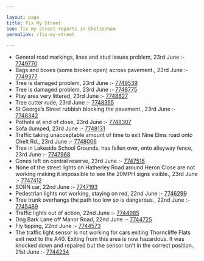 ```yaml
---

layout: page
title: Fix My Street
seo: fix my street reports in Cheltenham
permalink: /fix-my-street

---
```


<!-- fix_marker starts -->

- General road markings, lines and stud issues problem, 23rd June :- [7749770](https://www.fixmystreet.com/report/7749770)
- Bags and boxes (some broken open) across pavement., 23rd June :- [7749377](https://www.fixmystreet.com/report/7749377)
- Tree is damaged problem, 23rd June :- [7749539](https://www.fixmystreet.com/report/7749539)
- Tree is damaged problem, 23rd June :- [7748775](https://www.fixmystreet.com/report/7748775)
- Play area very littered, 23rd June :- [7748627](https://www.fixmystreet.com/report/7748627)
- Tree cutter rude, 23rd June :- [7748355](https://www.fixmystreet.com/report/7748355)
- St George’s Street rubbish blocking the pavement., 23rd June :- [7748342](https://www.fixmystreet.com/report/7748342)
- Pothole at end of close, 23rd June :- [7748307](https://www.fixmystreet.com/report/7748307)
- Sofa dumped, 23rd June :- [7748131](https://www.fixmystreet.com/report/7748131)
- Traffic taking unacceptable amount of time to exit Nine Elms road onto Chelt Rd., 23rd June :- [7748006](https://www.fixmystreet.com/report/7748006)
- Tree in Lakeside School Grounds, has fallen over, onto alleyway fence, 23rd June :- [7747968](https://www.fixmystreet.com/report/7747968)
- Cones left on central reserve, 23rd June :- [7747516](https://www.fixmystreet.com/report/7747516)
- None of the street lights on Hatherley Road around Heron Close are not working making it impossible to see the 20MPH signs visible., 23rd June :- [7747412](https://www.fixmystreet.com/report/7747412)
- SORN car, 22nd June :- [7747193](https://www.fixmystreet.com/report/7747193)
- Pedestrian lights not working, staying on red, 22nd June :- [7746299](https://www.fixmystreet.com/report/7746299)
- Tree trunk overhangs the path too low so is dangerous., 22nd June :- [7745489](https://www.fixmystreet.com/report/7745489)
- Traffic lights out of action, 22nd June :- [7744985](https://www.fixmystreet.com/report/7744985)
- Dog Bark Lane off Manor Road, 22nd June :- [7744725](https://www.fixmystreet.com/report/7744725)
- Fly tipping, 22nd June :- [7744573](https://www.fixmystreet.com/report/7744573)
- The traffic light sensor is not working for cars exiting Thorncliffe Flats exit next to the A40. Exiting from this area is now hazardous. It was knocked down and repaired but the sensor isn’t in the correct position., 21st June :- [7744234](https://www.fixmystreet.com/report/7744234)

<!-- fix_marker ends -->